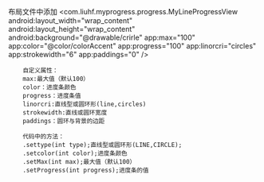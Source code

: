  
 布局文件中添加
 <com.liuhf.myprogress.progress.MyLineProgressView
        android:layout_width="wrap_content"
        android:layout_height="wrap_content"
        android:background="@drawable/crirle"
        app:max="100"
        app:color="@color/colorAccent"
        app:progress="100"
        app:linorcri="circles"
        app:strokewidth="6"
        app:paddings="0"
        />
        
        自定义属性：
        max:最大值（默认100）
        color：进度条颜色
        progress：进度条值
        linorcri:直线型或圆环形(line,circles)
        strokewidth:直线或圆环宽度
        paddings：圆环与背景的边距
        
        代码中的方法：
        .settype(int type);直线型或圆环形(LINE,CIRCLE);
        .setcolor(int color);进度条颜色
        .setMax(int max);最大值（默认100）
        .setProgress(int progress);进度条的值
